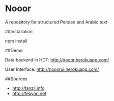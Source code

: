 # Nooor

A repository for structured Persian and Arabic text

##Installation

npm install

##Demo

Data backend in HDT: http://nooor.herokuapp.com/

User Interface: http://nooorui.herokuapp.com/

##Sources
- http://tanzil.info
- http://tebyan.net
